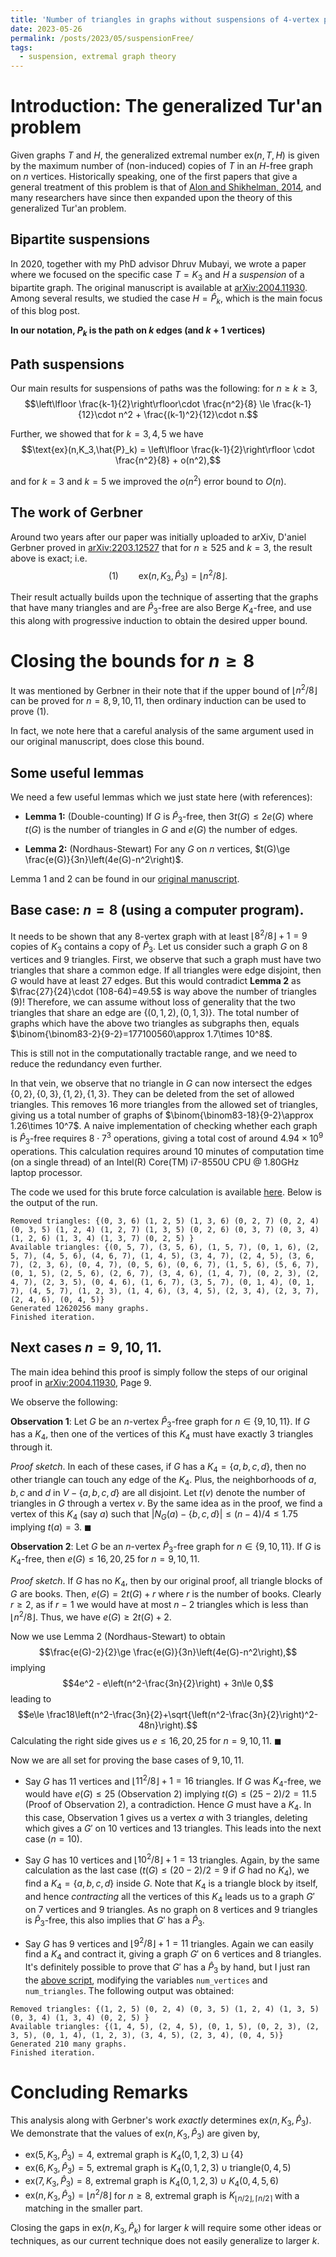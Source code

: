 ```yaml
---
title: 'Number of triangles in graphs without suspensions of 4-vertex paths'
date: 2023-05-26
permalink: /posts/2023/05/suspensionFree/
tags:
  - suspension, extremal graph theory
---
```


# Introduction: The generalized Tur\'an problem

Given graphs $T$ and $H$, the generalized extremal number $\text{ex}(n, T, H)$ is given by the maximum number of (non-induced) copies of $T$ in an $H$-free graph on $n$ vertices.
Historically speaking, one of the first papers that give a general treatment of this problem is that of [Alon and Shikhelman, 2014](https://arxiv.org/abs/1409.4192), and many researchers have since then expanded upon the theory of this generalized Tur\'an problem.

## Bipartite suspensions

In 2020, together with my PhD advisor Dhruv Mubayi, we wrote a paper where we focused on the specific case $T=K_3$ and $H$ a _suspension_ of a bipartite graph. The original manuscript is available at [arXiv:2004.11930](https://arxiv.org/abs/2004.11930). Among several results, we studied the case $H=\hat{P}_k$, which is the main focus of this blog post.

**In our notation, $P_k$ is the path on $k$ edges (and $k+1$ vertices)**

## Path suspensions

Our main results for suspensions of paths was the following: for $n\ge k \ge 3$,
$$\left\lfloor \frac{k-1}{2}\right\rfloor\cdot \frac{n^2}{8} \le \frac{k-1}{12}\cdot n^2 + \frac{(k-1)^2}{12}\cdot n.$$

Further, we showed that for $k=3,4,5$ we have
$$\text{ex}(n,K_3,\hat{P}_k) = \left\lfloor \frac{k-1}{2}\right\rfloor \cdot \frac{n^2}{8} + o(n^2),$$

and for $k=3$ and $k=5$ we improved the $o(n^2)$ error bound to $O(n)$.

## The work of Gerbner

Around two years after our paper was initially uploaded to arXiv, D\'aniel Gerbner proved in [arXiv:2203.12527](https://arxiv.org/abs/2203.12527) that for $n\ge 525$ and $k=3$, the result above is exact; i.e. 
$$(1) \qquad \text{ex}(n,K_3,\hat{P}_3)=\left\lfloor n^2/8\right\rfloor.$$

Their result actually builds upon the technique of asserting that the graphs that have many triangles and are $\hat{P}_3$-free are also Berge $K_4$-free, and use this along with progressive induction to obtain the desired upper bound.

# Closing the bounds for $n\ge 8$

It was mentioned by Gerbner in their note that if the upper bound of $\lfloor n^2/8\rfloor$ can be proved for $n=8,9,10,11$, then ordinary induction can be used to prove $(1)$.

In fact, we note here that a careful analysis of the same argument used in our original manuscript, does close this bound.

## Some useful lemmas

We need a few useful lemmas which we just state here (with references):

- **Lemma 1:** (Double-counting) If $G$ is $\hat{P}_3$-free, then $3t(G)\le 2e(G)$ where $t(G)$ is the number of triangles in $G$ and $e(G)$ the number of edges.

- **Lemma 2:** (Nordhaus-Stewart) For any $G$ on $n$ vertices, $t(G)\ge \frac{e(G)}{3n}\left(4e(G)-n^2\right)$.

Lemma 1 and 2 can be found in our [original manuscript](https://arxiv.org/abs/2004.11930).

## Base case: $n=8$ (using a computer program).

It needs to be shown that any $8$-vertex graph with at least $\lfloor 8^2/8\rfloor+1 = 9$ copies of $K_3$ contains a copy of $\hat{P}_3$.
Let us consider such a graph $G$ on $8$ vertices and $9$ triangles.
First, we observe that such a graph must have two triangles that share a common edge. If all triangles were edge disjoint, then $G$ would have at least $27$ edges.
But this would contradict **Lemma 2** as $\frac{27}{24}\cdot (108-64)=49.5$ is way above the number of triangles ($9$)!
Therefore, we can assume without loss of generality that the two triangles that share an edge are $\{(0,1,2), (0,1,3)\}$.
The total number of graphs which have the above two triangles as subgraphs then, equals $\binom{\binom83-2}{9-2}=177100560\approx 1.7\times 10^8$.

This is still not in the computationally tractable range, and we need to reduce the redundancy even further.

In that vein, we observe that no triangle in $G$ can now intersect the edges $\{0,2\},\{0,3\},\{1,2\},\{1,3\}$. They can be deleted from the set of allowed triangles.
This removes $16$ more triangles from the allowed set of triangles, giving us a total number of graphs of $\binom{\binom83-18}{9-2}\approx 1.26\times 10^7$.
A naive implementation of checking whether each graph is $\hat{P}_3$-free requires $8 \cdot 7^3$ operations, giving a total cost of around $4.94\times 10^{9}$ operations. 
This calculation requires around 10 minutes of computation time (on a single thread) of an Intel(R) Core(TM) i7-8550U CPU @ 1.80GHz laptop processor.

The code we used for this brute force calculation is available [here](./triangle_count_parallel.py). Below is the output of the run.
```
Removed triangles: {(0, 3, 6) (1, 2, 5) (1, 3, 6) (0, 2, 7) (0, 2, 4) (0, 3, 5) (1, 2, 4) (1, 2, 7) (1, 3, 5) (0, 2, 6) (0, 3, 7) (0, 3, 4) (1, 2, 6) (1, 3, 4) (1, 3, 7) (0, 2, 5) }
Available triangles: {(0, 5, 7), (3, 5, 6), (1, 5, 7), (0, 1, 6), (2, 5, 7), (4, 5, 6), (4, 6, 7), (1, 4, 5), (3, 4, 7), (2, 4, 5), (3, 6, 7), (2, 3, 6), (0, 4, 7), (0, 5, 6), (0, 6, 7), (1, 5, 6), (5, 6, 7), (0, 1, 5), (2, 5, 6), (2, 6, 7), (3, 4, 6), (1, 4, 7), (0, 2, 3), (2, 4, 7), (2, 3, 5), (0, 4, 6), (1, 6, 7), (3, 5, 7), (0, 1, 4), (0, 1, 7), (4, 5, 7), (1, 2, 3), (1, 4, 6), (3, 4, 5), (2, 3, 4), (2, 3, 7), (2, 4, 6), (0, 4, 5)}
Generated 12620256 many graphs.
Finished iteration.
```

## Next cases $n=9, 10, 11$.

The main idea behind this proof is simply follow the steps of our original proof in [arXiv:2004.11930](https://arxiv.org/abs/2004.11930), Page 9.

We observe the following:

**Observation 1**: Let $G$ be an $n$-vertex $\hat{P}_3$-free graph for $n\in\{9,10,11\}$. If $G$ has a $K_4$, then one of the vertices of this $K_4$ must have exactly $3$ triangles through it.

*Proof sketch*.
In each of these cases, if $G$ has a $K_4=\{a,b,c,d\}$, then no other triangle can touch any edge of the $K_4$. Plus, the neighborhoods of $a, b, c$ and $d$ in $V-\{a,b,c,d\}$ are all disjoint.
Let $t(v)$ denote the number of triangles in $G$ through a vertex $v$.
By the same idea as in the proof, we find a vertex of this $K_4$ (say $a$) such that $|N_G(a)-\{b,c,d\}|\le (n-4)/4\le 1.75$ implying $t(a)=3$. $\blacksquare$

**Observation 2**: Let $G$ be an $n$-vertex $\hat{P}_3$-free graph for $n\in\{9,10,11\}$. If $G$ is $K_4$-free, then $e(G)\le 16, 20, 25$ for $n = 9, 10, 11$.

*Proof sketch*.
If $G$ has no $K_4$, then by our original proof, all triangle blocks of $G$ are books.
Then, $e(G)=2t(G)+r$ where $r$ is the number of books.
Clearly $r\ge 2$, as if $r = 1$ we would have at most $n-2$ triangles which is less than $\lfloor n^2/8\rfloor$.
Thus, we have $e(G)\ge 2t(G)+2$.

Now we use Lemma 2 (Nordhaus-Stewart) to obtain
$$\frac{e(G)-2}{2}\ge \frac{e(G)}{3n}\left(4e(G)-n^2\right),$$
implying
$$4e^2 - e\left(n^2-\frac{3n}{2}\right) + 3n\le 0,$$
leading to
$$e\le \frac18\left(n^2-\frac{3n}{2}+\sqrt{\left(n^2-\frac{3n}{2}\right)^2-48n}\right).$$
Calculating the right side gives us $e\le 16, 20, 25$ for $n = 9, 10, 11$. $\blacksquare$

Now we are all set for proving the base cases of $9, 10, 11$.

- Say $G$ has $11$ vertices and $\lfloor 11^2/8\rfloor + 1 = 16$ triangles.
If $G$ was $K_4$-free, we would have $e(G)\le 25$ (Observation 2) implying $t(G)\le (25-2)/2 = 11.5$ (Proof of Observation 2), a contradiction.
Hence $G$ must have a $K_4$.
In this case, Observation 1 gives us a vertex $a$ with $3$ triangles, deleting which gives a $G'$ on $10$ vertices and $13$ triangles.
This leads into the next case ($n=10$).

- Say $G$ has $10$ vertices and $\lfloor 10^2/8\rfloor + 1 = 13$ triangles.
Again, by the same calculation as the last case ($t(G)\le (20-2)/2 = 9$ if $G$ had no $K_4$), we find a $K_4=\{a,b,c,d\}$ inside $G$.
Note that $K_4$ is a triangle block by itself, and hence _contracting_ all the vertices of this $K_4$ leads us to a graph $G'$ on $7$ vertices and $9$ triangles.
As no graph on $8$ vertices and $9$ triangles is $\hat{P}_3$-free, this also implies that $G'$ has a $\hat{P}_3$.

- Say $G$ has $9$ vertices and $\lfloor 9^2/8\rfloor + 1 = 11$ triangles.
Again we can easily find a $K_4$ and contract it, giving a graph $G'$ on $6$ vertices and $8$ triangles.
It's definitely possible to prove that $G'$ has a $\hat{P}_3$ by hand, but I just ran the [above script](./triangle_count_parallel.py), modifying the variables `num_vertices` and `num_triangles`.
The following output was obtained:
```
Removed triangles: {(1, 2, 5) (0, 2, 4) (0, 3, 5) (1, 2, 4) (1, 3, 5) (0, 3, 4) (1, 3, 4) (0, 2, 5) }
Available triangles: {(1, 4, 5), (2, 4, 5), (0, 1, 5), (0, 2, 3), (2, 3, 5), (0, 1, 4), (1, 2, 3), (3, 4, 5), (2, 3, 4), (0, 4, 5)}
Generated 210 many graphs.
Finished iteration.
```

# Concluding Remarks

This analysis along with Gerbner's work _exactly_ determines $\text{ex}(n, K_3, \hat{P}_3)$.
We demonstrate that the values of $\text{ex}(n,K_3,\hat{P}_3)$
are given by,

- $\text{ex}(5, K_3,\hat{P}_3) = 4$, extremal graph is $K_4(0,1,2,3)\sqcup\{4\}$
- $\text{ex}(6, K_3,\hat{P}_3) = 5$, extremal graph is $K_4(0,1,2,3)\cup \text{triangle}(0,4,5)$
- $\text{ex}(7, K_3,\hat{P}_3) = 8$, extremal graph is $K_4(0,1,2,3)\cup K_4(0,4,5,6)$
- $\text{ex}(n, K_3,\hat{P}_3) = \lfloor n^2/8\rfloor$ for $n\ge 8$, extremal graph is $K_{\lfloor n/2\rfloor,\lceil n/2\rceil}$ with a matching in the smaller part.


Closing the gaps in $\text{ex}(n,K_3,\hat{P}_k)$ for larger $k$ will require some other ideas or techniques, as our current technique does not easily generalize to larger $k$.
